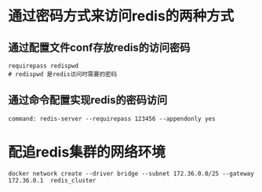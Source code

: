 

# 通过密码方式来访问redis的两种方式
## 通过配置文件conf存放redis的访问密码
```
requirepass redispwd
# redispwd 是redis访问时需要的密码 
```
## 通过命令配置实现redis的密码访问
```
command: redis-server --requirepass 123456 --appendonly yes
```

# 配追redis集群的网络环境
```
docker network create --driver bridge --subnet 172.36.0.0/25 --gateway 172.36.0.1  redis_cluster
```
